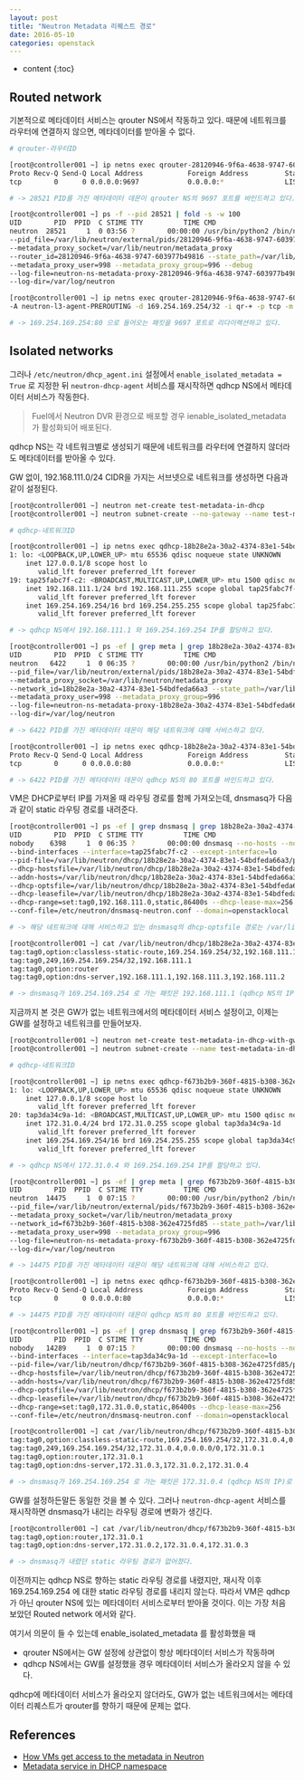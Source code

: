 ```yaml
---
layout: post
title: "Neutron Metadata 리퀘스트 경로"
date: 2016-05-10
categories: openstack
---
```


* content
{:toc}

## Routed network

기본적으로 메타데이터 서비스는 qrouter NS에서 작동하고 있다.
때문에 네트워크를 라우터에 연결하지 않으면, 메타데이터를 받아올 수 없다.

```bash
# qrouter-라우터ID

[root@controller001 ~] ip netns exec qrouter-28120946-9f6a-4638-9747-603977b49816 netstat -ntlp
Proto Recv-Q Send-Q Local Address           Foreign Address         State       PID/Program name
tcp        0      0 0.0.0.0:9697            0.0.0.0:*               LISTEN      28521/python2

# -> 28521 PID를 가진 메타데이터 데몬이 qrouter NS의 9697 포트를 바인드하고 있다.

[root@controller001 ~] ps -f --pid 28521 | fold -s -w 100
UID        PID  PPID  C STIME TTY          TIME CMD
neutron  28521     1  0 03:56 ?        00:00:00 /usr/bin/python2 /bin/neutron-ns-metadata-proxy
--pid_file=/var/lib/neutron/external/pids/28120946-9f6a-4638-9747-603977b49816.pid
--metadata_proxy_socket=/var/lib/neutron/metadata_proxy
--router_id=28120946-9f6a-4638-9747-603977b49816 --state_path=/var/lib/neutron --metadata_port=9697
--metadata_proxy_user=998 --metadata_proxy_group=996 --debug
--log-file=neutron-ns-metadata-proxy-28120946-9f6a-4638-9747-603977b49816.log
--log-dir=/var/log/neutron

[root@controller001 ~] ip netns exec qrouter-28120946-9f6a-4638-9747-603977b49816 iptables-save | grep REDIRECT
-A neutron-l3-agent-PREROUTING -d 169.254.169.254/32 -i qr-+ -p tcp -m tcp --dport 80 -j REDIRECT --to-ports 9697

# -> 169.254.169.254:80 으로 들어오는 패킷을 9697 포트로 리다이렉션하고 있다.
```


## Isolated networks

그러나 ```/etc/neutron/dhcp_agent.ini``` 설정에서 ```enable_isolated_metadata = True``` 로 지정한 뒤
```neutron-dhcp-agent``` 서비스를 재시작하면 qdhcp NS에서 메타데이터 서비스가 작동한다.

> Fuel에서 Neutron DVR 환경으로 배포할 경우 ienable_isolated_metadata 가 활성화되어 배포된다.

qdhcp NS는 각 네트워크별로 생성되기 때문에 네트워크를 라우터에 연결하지 않더라도 메타데이터를 받아올 수 있다.

GW 없이, 192.168.111.0/24 CIDR을 가지는 서브넷으로 네트워크를 생성하면 다음과 같이 설정된다.

```bash
[root@controller001 ~] neutron net-create test-metadata-in-dhcp
[root@controller001 ~] neutron subnet-create --no-gateway --name test-metadata-in-dhcp test-metadata-in-dhcp 192.168.111.0/24

# qdhcp-네트워크ID

[root@controller001 ~] ip netns exec qdhcp-18b28e2a-30a2-4374-83e1-54bdfeda66a3 ip -4 a
1: lo: <LOOPBACK,UP,LOWER_UP> mtu 65536 qdisc noqueue state UNKNOWN
    inet 127.0.0.1/8 scope host lo
       valid_lft forever preferred_lft forever
19: tap25fabc7f-c2: <BROADCAST,MULTICAST,UP,LOWER_UP> mtu 1500 qdisc noqueue state UNKNOWN
    inet 192.168.111.1/24 brd 192.168.111.255 scope global tap25fabc7f-c2
       valid_lft forever preferred_lft forever
    inet 169.254.169.254/16 brd 169.254.255.255 scope global tap25fabc7f-c2
       valid_lft forever preferred_lft forever

# -> qdhcp NS에서 192.168.111.1 와 169.254.169.254 IP를 할당하고 있다.

[root@controller001 ~] ps -ef | grep meta | grep 18b28e2a-30a2-4374-83e1-54bdfeda66a3 | fold -s -w 100
UID        PID  PPID  C STIME TTY          TIME CMD
neutron   6422     1  0 06:35 ?        00:00:00 /usr/bin/python2 /bin/neutron-ns-metadata-proxy
--pid_file=/var/lib/neutron/external/pids/18b28e2a-30a2-4374-83e1-54bdfeda66a3.pid
--metadata_proxy_socket=/var/lib/neutron/metadata_proxy
--network_id=18b28e2a-30a2-4374-83e1-54bdfeda66a3 --state_path=/var/lib/neutron --metadata_port=80
--metadata_proxy_user=998 --metadata_proxy_group=996
--log-file=neutron-ns-metadata-proxy-18b28e2a-30a2-4374-83e1-54bdfeda66a3.log
--log-dir=/var/log/neutron

# -> 6422 PID를 가진 메타데이터 데몬이 해당 네트워크에 대해 서비스하고 있다.

[root@controller001 ~] ip netns exec qdhcp-18b28e2a-30a2-4374-83e1-54bdfeda66a3 netstat -ntlp | grep 6422
Proto Recv-Q Send-Q Local Address           Foreign Address         State       PID/Program name
tcp        0      0 0.0.0.0:80              0.0.0.0:*               LISTEN      6422/python2

# -> 6422 PID를 가진 메타데이터 데몬이 qdhcp NS의 80 포트를 바인드하고 있다.
```

VM은 DHCP로부터 IP를 가져올 때 라우팅 경로를 함께 가져오는데, dnsmasq가 다음과 같이 static 라우팅 경로를 내려준다.

```bash
[root@controller001 ~] ps -ef | grep dnsmasq | grep 18b28e2a-30a2-4374-83e1-54bdfeda66a3 | fold -s -w 100
UID        PID  PPID  C STIME TTY          TIME CMD
nobody    6398     1  0 06:35 ?        00:00:00 dnsmasq --no-hosts --no-resolv --strict-order
--bind-interfaces --interface=tap25fabc7f-c2 --except-interface=lo
--pid-file=/var/lib/neutron/dhcp/18b28e2a-30a2-4374-83e1-54bdfeda66a3/pid
--dhcp-hostsfile=/var/lib/neutron/dhcp/18b28e2a-30a2-4374-83e1-54bdfeda66a3/host
--addn-hosts=/var/lib/neutron/dhcp/18b28e2a-30a2-4374-83e1-54bdfeda66a3/addn_hosts
--dhcp-optsfile=/var/lib/neutron/dhcp/18b28e2a-30a2-4374-83e1-54bdfeda66a3/opts
--dhcp-leasefile=/var/lib/neutron/dhcp/18b28e2a-30a2-4374-83e1-54bdfeda66a3/leases
--dhcp-range=set:tag0,192.168.111.0,static,86400s --dhcp-lease-max=256
--conf-file=/etc/neutron/dnsmasq-neutron.conf --domain=openstacklocal

# -> 해당 네트워크에 대해 서비스하고 있는 dnsmasq의 dhcp-optsfile 경로는 /var/lib/neutron/dhcp/18b28e2a-30a2-4374-83e1-54bdfeda66a3/opts 이다.

[root@controller001 ~] cat /var/lib/neutron/dhcp/18b28e2a-30a2-4374-83e1-54bdfeda66a3/opts
tag:tag0,option:classless-static-route,169.254.169.254/32,192.168.111.1
tag:tag0,249,169.254.169.254/32,192.168.111.1
tag:tag0,option:router
tag:tag0,option:dns-server,192.168.111.1,192.168.111.3,192.168.111.2

# -> dnsmasq가 169.254.169.254 로 가는 패킷은 192.168.111.1 (qdhcp NS의 IP)로 가라고 static 라우팅 경로를 내린다.
```

지금까지 본 것은 GW가 없는 네트워크에서의 메타데이터 서비스 설정이고, 이제는 GW를 설정하고 네트워크를 만들어보자.

```bash
[root@controller001 ~] neutron net-create test-metadata-in-dhcp-with-gw
[root@controller001 ~] neutron subnet-create --name test-metadata-in-dhcp-with-gw test-metadata-in-dhcp-with-gw 172.31.0.0/24

# qdhcp-네트워크ID

[root@controller001 ~] ip netns exec qdhcp-f673b2b9-360f-4815-b308-362e4725fd85 ip -4 a
1: lo: <LOOPBACK,UP,LOWER_UP> mtu 65536 qdisc noqueue state UNKNOWN
    inet 127.0.0.1/8 scope host lo
       valid_lft forever preferred_lft forever
20: tap3da34c9a-1d: <BROADCAST,MULTICAST,UP,LOWER_UP> mtu 1500 qdisc noqueue state UNKNOWN
    inet 172.31.0.4/24 brd 172.31.0.255 scope global tap3da34c9a-1d
       valid_lft forever preferred_lft forever
    inet 169.254.169.254/16 brd 169.254.255.255 scope global tap3da34c9a-1d
       valid_lft forever preferred_lft forever

# -> qdhcp NS에서 172.31.0.4 와 169.254.169.254 IP를 할당하고 있다.

[root@controller001 ~] ps -ef | grep meta | grep f673b2b9-360f-4815-b308-362e4725fd85 | fold -s -w 100
UID        PID  PPID  C STIME TTY          TIME CMD
neutron  14475     1  0 07:15 ?        00:00:00 /usr/bin/python2 /bin/neutron-ns-metadata-proxy
--pid_file=/var/lib/neutron/external/pids/f673b2b9-360f-4815-b308-362e4725fd85.pid
--metadata_proxy_socket=/var/lib/neutron/metadata_proxy
--network_id=f673b2b9-360f-4815-b308-362e4725fd85 --state_path=/var/lib/neutron --metadata_port=80
--metadata_proxy_user=998 --metadata_proxy_group=996
--log-file=neutron-ns-metadata-proxy-f673b2b9-360f-4815-b308-362e4725fd85.log
--log-dir=/var/log/neutron

# -> 14475 PID를 가진 메타데이터 데몬이 해당 네트워크에 대해 서비스하고 있다.

[root@controller001 ~] ip netns exec qdhcp-f673b2b9-360f-4815-b308-362e4725fd85 netstat -ntlp | grep 14475
Proto Recv-Q Send-Q Local Address           Foreign Address         State       PID/Program name
tcp        0      0 0.0.0.0:80              0.0.0.0:*               LISTEN      14475/python2

# -> 14475 PID를 가진 메타데이터 데몬이 qdhcp NS의 80 포트를 바인드하고 있다.

[root@controller001 ~] ps -ef | grep dnsmasq | grep f673b2b9-360f-4815-b308-362e4725fd85  |fold -s -w 100
UID        PID  PPID  C STIME TTY          TIME CMD
nobody   14289     1  0 07:15 ?        00:00:00 dnsmasq --no-hosts --no-resolv --strict-order
--bind-interfaces --interface=tap3da34c9a-1d --except-interface=lo
--pid-file=/var/lib/neutron/dhcp/f673b2b9-360f-4815-b308-362e4725fd85/pid
--dhcp-hostsfile=/var/lib/neutron/dhcp/f673b2b9-360f-4815-b308-362e4725fd85/host
--addn-hosts=/var/lib/neutron/dhcp/f673b2b9-360f-4815-b308-362e4725fd85/addn_hosts
--dhcp-optsfile=/var/lib/neutron/dhcp/f673b2b9-360f-4815-b308-362e4725fd85/opts
--dhcp-leasefile=/var/lib/neutron/dhcp/f673b2b9-360f-4815-b308-362e4725fd85/leases
--dhcp-range=set:tag0,172.31.0.0,static,86400s --dhcp-lease-max=256
--conf-file=/etc/neutron/dnsmasq-neutron.conf --domain=openstacklocal

[root@controller001 ~] cat /var/lib/neutron/dhcp/f673b2b9-360f-4815-b308-362e4725fd85/opts
tag:tag0,option:classless-static-route,169.254.169.254/32,172.31.0.4,0.0.0.0/0,172.31.0.1
tag:tag0,249,169.254.169.254/32,172.31.0.4,0.0.0.0/0,172.31.0.1
tag:tag0,option:router,172.31.0.1
tag:tag0,option:dns-server,172.31.0.3,172.31.0.2,172.31.0.4

# -> dnsmasq가 169.254.169.254 로 가는 패킷은 172.31.0.4 (qdhcp NS의 IP)로 가라고 static 라우팅 경로를 내린다.
```

GW를 설정하든말든 동일한 것을 볼 수 있다.
그러나 ```neutron-dhcp-agent``` 서비스를 재시작하면 dnsmasq가 내리는 라우팅 경로에 변화가 생긴다.

```bash
[root@controller001 ~] cat /var/lib/neutron/dhcp/f673b2b9-360f-4815-b308-362e4725fd85/opts
tag:tag0,option:router,172.31.0.1
tag:tag0,option:dns-server,172.31.0.2,172.31.0.4,172.31.0.3

# -> dnsmasq가 내렸던 static 라우팅 경로가 없어졌다.
```

이전까지는 qdhcp NS로 향하는 static 라우팅 경로를 내렸지만, 재시작 이후 169.254.169.254 에 대한 static 라우팅 경로를 내리지 않는다.
따라서 VM은 qdhcp가 아닌 qrouter NS에 있는 메타데이터 서비스로부터 받아올 것이다.
이는 가장 처음 보았던 Routed network 에서와 같다.

여기서 의문이 들 수 있는데 enable_isolated_metadata 를 활성화했을 때
- qrouter NS에서는 GW 설정에 상관없이 항상 메타데이터 서비스가 작동하며
- qdhcp NS에서는 GW를 설정했을 경우 메타데이터 서비스가 올라오지 않을 수 있다.

qdhcp에 메타데이터 서비스가 올라오지 않더라도, GW가 없는 네트워크에서는 메타데이터 리퀘스트가 qrouter를 향하기 때문에 문제는 없다.


## References

- [How VMs get access to the metadata in Neutron](https://www.suse.com/communities/blog/vms-get-access-metadata-neutron)
- [Metadata service in DHCP namespace](http://kimizhang.com/metadata-service-in-dhcp-namespace)